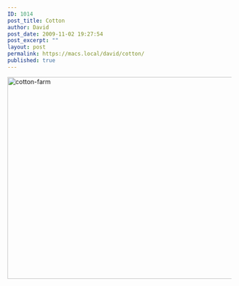 ```yaml
---
ID: 1014
post_title: Cotton
author: David
post_date: 2009-11-02 19:27:54
post_excerpt: ""
layout: post
permalink: https://macs.local/david/cotton/
published: true
---
```

<img src="https://macs.local/david/wp-content/uploads/2009/11/cotton-farm.jpg" alt="cotton-farm" width="604" height="453" class="aligncenter size-full wp-image-1016" />